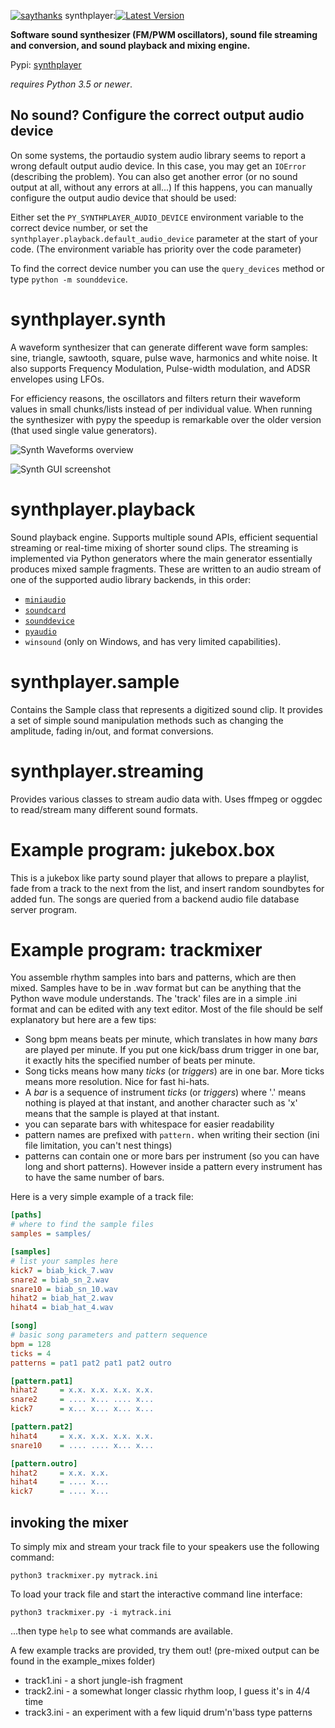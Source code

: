 [![saythanks](https://img.shields.io/badge/say-thanks-ff69b4.svg)](https://saythanks.io/to/irmen)
 synthplayer:[![Latest Version](https://img.shields.io/pypi/v/synthplayer.svg)](https://pypi.python.org/pypi/synthplayer/)

**Software sound synthesizer (FM/PWM oscillators), sound file streaming and conversion, 
and sound playback and mixing engine.**

Pypi: [synthplayer](https://pypi.org/project/synthplayer/)  

*requires Python 3.5 or newer*.


## No sound? Configure the correct output audio device
On some systems, the portaudio system audio library seems to report a wrong 
default output audio device. In this case, you may get an ``IOError``
(describing the problem). You can also get another error (or no sound output at all,
without any errors at all...) If this happens, you can manually configure the output audio device
that should be used:

Either set the ``PY_SYNTHPLAYER_AUDIO_DEVICE`` environment variable to the correct device number,
or set the ``synthplayer.playback.default_audio_device`` parameter at the start of your code.
(The environment variable has priority over the code parameter)

To find the correct device number you can use the ``query_devices`` method or type ``python -m sounddevice``.

# synthplayer.synth

A waveform synthesizer that can generate different wave form samples:
sine, triangle, sawtooth, square, pulse wave, harmonics and white noise.
It also supports Frequency Modulation, Pulse-width modulation, and ADSR envelopes using LFOs.

For efficiency reasons, the oscillators and filters return their waveform values in small
chunks/lists instead of per individual value. When running the synthesizer with pypy the
speedup is remarkable over the older version (that used single value generators).
 

![Synth Waveforms overview](./waveforms.png?raw=true "Overview of the basic waveforms available in the synth")

![Synth GUI screenshot](./screenshot.png?raw=true "Screenshot of the Keyboard GUI")


# synthplayer.playback

Sound playback engine. Supports multiple sound APIs, 
efficient sequential streaming or real-time mixing of shorter sound clips.
The streaming is implemented via Python generators where the main generator essentially produces mixed sample fragments.
These are written to an audio stream of one of the supported audio library backends, in this order:

- [``miniaudio``](https://github.com/irmen/pyminiaudio/)
- [``soundcard``](https://soundcard.readthedocs.io/)
- [``sounddevice``](http://python-sounddevice.readthedocs.io/)
- [``pyaudio``](http://people.csail.mit.edu/hubert/pyaudio/) 
- ``winsound`` (only on Windows, and has very limited capabilities). 

# synthplayer.sample

Contains the Sample class that represents a digitized sound clip.
It provides a set of simple sound manipulation methods such as changing
the amplitude, fading in/out, and format conversions.


# synthplayer.streaming

Provides various classes to stream audio data with.
Uses ffmpeg or oggdec to read/stream many different sound formats.


# Example program: jukebox.box

This is a jukebox like party sound player that allows to prepare a playlist,
fade from a track to the next from the list, and insert random soundbytes for added fun.
The songs are queried from a backend audio file database server program.
 

# Example program: trackmixer

You assemble rhythm samples into bars and patterns, which are then mixed.
Samples have to be in .wav format but can be anything that the Python wave module understands. 
The 'track' files are in a simple .ini format and can be edited with any text editor.
Most of the file should be self explanatory but here are a few tips:

- Song bpm means beats per minute, which translates in how many *bars* are played per minute.
  If you put one kick/bass drum trigger in one bar, it exactly hits the specified number of beats per minute.
- Song ticks means how many *ticks* (or *triggers*) are in one bar. More ticks means more resolution. Nice for fast hi-hats.
- A *bar* is a sequence of instrument *ticks* (or *triggers*) where '.' means nothing is played at that instant,
  and another character such as 'x' means that the sample is played at that instant.
- you can separate bars with whitespace for easier readability
- pattern names are prefixed with ``pattern.`` when writing their section (ini file limitation, you can't nest things)
- patterns can contain one or more bars per instrument (so you can have long and short patterns). However inside
  a pattern every instrument has to have the same number of bars.
  

Here is a very simple example of a track file:

```ini
[paths]
# where to find the sample files
samples = samples/

[samples]
# list your samples here
kick7 = biab_kick_7.wav
snare2 = biab_sn_2.wav
snare10 = biab_sn_10.wav
hihat2 = biab_hat_2.wav
hihat4 = biab_hat_4.wav

[song]
# basic song parameters and pattern sequence
bpm = 128
ticks = 4
patterns = pat1 pat2 pat1 pat2 outro

[pattern.pat1]
hihat2     = x.x. x.x. x.x. x.x.
snare2     = .... x... .... x...
kick7      = x... x... x... x...

[pattern.pat2]
hihat4     = x.x. x.x. x.x. x.x.
snare10    = .... .... x... x...

[pattern.outro]
hihat2     = x.x. x.x. 
hihat4     = .... x...
kick7      = .... x...
```

## invoking the mixer

To simply mix and stream your track file to your speakers use the following command:

``python3 trackmixer.py mytrack.ini``

To load your track file and start the interactive command line interface:

``python3 trackmixer.py -i mytrack.ini``

...then type ``help`` to see what commands are available.

A few example tracks are provided, try them out!  (pre-mixed output can be found in the example_mixes folder)

- track1.ini  - a short jungle-ish fragment
- track2.ini  - a somewhat longer classic rhythm loop, I guess it's in 4/4 time
- track3.ini  - an experiment with a few liquid drum'n'bass type patterns


